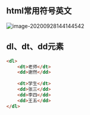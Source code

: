 ## html常用符号英文

![image-20200928144144542](https://cdn.jsdelivr.net/gh/erichen1995/MarkdownPhotos@master/img/20200928144153.png)



## dl、dt、dd元素

```html
<dl>
    <dt>老师</dt>
    <dd>谢然</dd>
    
    <dt>学生</dt>
    <dd>张三</dd>
    <dd>李四</dd>
    <dd>王五</dd>
</dl>
```


